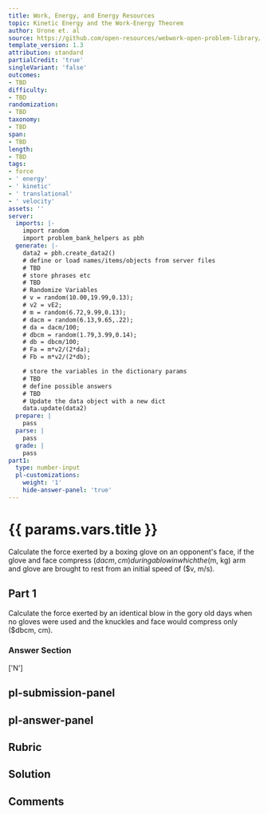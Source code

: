 ```yaml
---
title: Work, Energy, and Energy Resources
topic: Kinetic Energy and the Work-Energy Theorem
author: Urone et. al
source: https://github.com/open-resources/webwork-open-problem-library/tree/master/Contrib/BrockPhysics/College_Physics_Urone/7.Work_Energy_and_Energy_Resources/7-02.Kinetic_Energy_and_the_Work-Energy_Theorem/NU_U17_07_02_006.pg
template_version: 1.3
attribution: standard
partialCredit: 'true'
singleVariant: 'false'
outcomes:
- TBD
difficulty:
- TBD
randomization:
- TBD
taxonomy:
- TBD
span:
- TBD
length:
- TBD
tags:
- force
- ' energy'
- ' kinetic'
- ' translational'
- ' velocity'
assets: ''
server:
  imports: |-
    import random
    import problem_bank_helpers as pbh
  generate: |-
    data2 = pbh.create_data2()
    # define or load names/items/objects from server files
    # TBD
    # store phrases etc
    # TBD
    # Randomize Variables
    # v = random(10.00,19.99,0.13);
    # v2 = vE2;
    # m = random(6.72,9.99,0.13);
    # dacm = random(6.13,9.65,.22);
    # da = dacm/100;
    # dbcm = random(1.79,3.99,0.14);
    # db = dbcm/100;
    # Fa = m*v2/(2*da);
    # Fb = m*v2/(2*db);

    # store the variables in the dictionary params
    # TBD
    # define possible answers
    # TBD
    # Update the data object with a new dict
    data.update(data2)
  prepare: |
    pass
  parse: |
    pass
  grade: |
    pass
part1:
  type: number-input
  pl-customizations:
    weight: '1'
    hide-answer-panel: 'true'
---
```


# {{ params.vars.title }} 


Calculate the force exerted by a boxing glove on an opponent's face, if the glove and face compress ($dacm, cm) during a blow in which the ($m, kg) arm and glove are brought to rest from an initial speed of ($v, m/s).

## Part 1 
Calculate the force exerted by an identical blow in the gory old days when no gloves were used and the knuckles and face would compress only ($dbcm, cm). 


 ### Answer Section
['N']

## pl-submission-panel 


## pl-answer-panel 


## Rubric 


## Solution 


## Comments 


